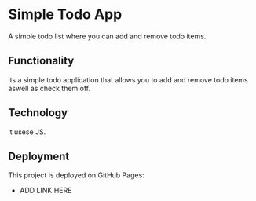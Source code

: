 # Simple Todo App

A simple todo list where you can add and remove todo items.

## Functionality

its a simple todo application that allows you to add and remove todo items aswell as check them off.

## Technology

it usese JS.

## Deployment

This project is deployed on GitHub Pages:

- ADD LINK HERE
